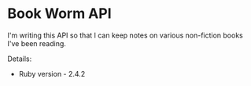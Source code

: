 # Book Worm API

I'm writing this API so that I can keep notes on various non-fiction books I've been reading.  

Details:

* Ruby version - 2.4.2


